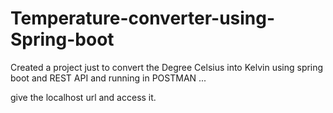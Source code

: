 # Temperature-converter-using-Spring-boot

Created a project just to convert the Degree Celsius into Kelvin using spring boot and REST API and running in POSTMAN ...

give the localhost url and access it.
